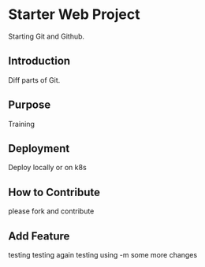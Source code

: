 # Starter Web Project

Starting Git and Github.

## Introduction

Diff parts of Git.

## Purpose

Training

## Deployment

Deploy locally or on k8s

## How to Contribute

please fork and contribute

## Add Feature

testing
testing again
testing using -m
some more changes
